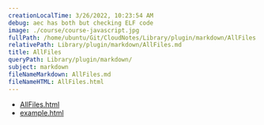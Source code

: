 ```yaml
---
creationLocalTime: 3/26/2022, 10:23:54 AM
debug: aec has both but checking ELF code
image: ./course/course-javascript.jpg
fullPath: /home/ubuntu/Git/CloudNotes/Library/plugin/markdown/AllFiles.md
relativePath: Library/plugin/markdown/AllFiles.md
title: AllFiles
queryPath: Library/plugin/markdown/
subject: markdown
fileNameMarkdown: AllFiles.md
fileNameHTML: AllFiles.html
---
```



<!-- toc -->
<!-- tocstop -->

* [AllFiles.html](AllFiles.html)
* [example.html](example.html)
